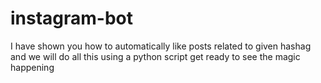 # instagram-bot
I have shown you how to automatically like posts related to  given hashag and we will do all this using a python script get ready to see the magic happening 
